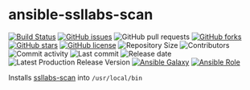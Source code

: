 # ansible-ssllabs-scan

[![Build Status](https://travis-ci.org/030/ansible-ssllabs-scan.svg?branch=master)](https://travis-ci.org/030/ansible-ssllabs-scan)
[![GitHub issues](https://img.shields.io/github/issues/030/ansible-ssllabs-scan)](https://github.com/030/ansible-ssllabs-scan/issues)
![GitHub pull requests](https://img.shields.io/github/issues-pr/030/ansible-ssllabs-scan)
[![GitHub forks](https://img.shields.io/github/forks/030/ansible-ssllabs-scan)](https://github.com/030/ansible-ssllabs-scan/network)
[![GitHub stars](https://img.shields.io/github/stars/030/ansible-ssllabs-scan)](https://github.com/030/ansible-ssllabs-scan/stargazers)
[![GitHub license](https://img.shields.io/github/license/030/ansible-ssllabs-scan)](https://github.com/030/ansible-ssllabs-scan/blob/master/LICENSE)
![Repository Size](https://img.shields.io/github/repo-size/030/ansible-ssllabs-scan.svg)
![Contributors](https://img.shields.io/github/contributors/030/ansible-ssllabs-scan.svg)
![Commit activity](https://img.shields.io/github/commit-activity/m/030/ansible-ssllabs-scan.svg)
![Last commit](https://img.shields.io/github/last-commit/030/ansible-ssllabs-scan.svg)
![Release date](https://img.shields.io/github/release-date/030/ansible-ssllabs-scan.svg)
![Latest Production Release Version](https://img.shields.io/github/release/030/ansible-ssllabs-scan.svg)
[![Ansible Galaxy](https://img.shields.io/ansible/role/46769.svg)](https://galaxy.ansible.com/030/ansible-ssllabs-scan)
[![Ansible Role](https://img.shields.io/ansible/role/d/46769)](https://galaxy.ansible.com/030/ansible-ssllabs-scan)

Installs [ssllabs-scan](https://github.com/ssllabs/ssllabs-scan) into
```/usr/local/bin```
